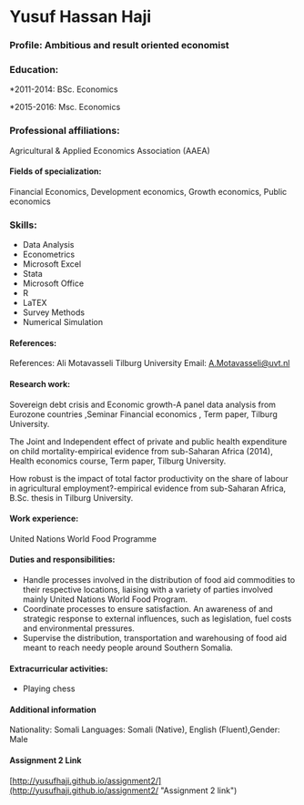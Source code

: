 
Yusuf Hassan Haji
=================

### Profile: Ambitious and result oriented economist

### Education:

*2011-2014: BSc. Economics

*2015-2016: Msc. Economics


### Professional affiliations:

Agricultural & Applied Economics Association (AAEA)

#### Fields of specialization:

Financial Economics, Development economics, Growth economics, Public economics

### Skills:
*	Data Analysis
*	Econometrics
*	Microsoft Excel
*	Stata
*	Microsoft Office
*	R
*	LaTEX
*	Survey Methods
*	Numerical Simulation



#### References:

References:
Ali Motavasseli   Tilburg University          Email: A.Motavasseli@uvt.nl

#### Research work:
Sovereign debt crisis and Economic growth-A panel data analysis from Eurozone countries ,Seminar Financial economics , Term paper, Tilburg University.

The Joint and Independent effect of private and public health expenditure on child mortality-empirical evidence from sub-Saharan Africa (2014), Health economics course, Term paper, Tilburg University.

How robust is the impact of total factor productivity on the share of labour in agricultural employment?-empirical evidence from sub-Saharan Africa, B.Sc. thesis in Tilburg University.

#### Work experience:
United Nations World Food Programme

#### Duties and responsibilities:

 *	Handle processes involved in the distribution of food aid commodities to their respective locations, liaising with a variety of parties involved mainly United Nations World Food Program.
 * Coordinate processes to ensure satisfaction. An awareness of and strategic response to external influences, such as legislation, fuel costs and environmental pressures.
 * Supervise the distribution, transportation and warehousing of food aid meant to reach needy people around Southern Somalia.

#### Extracurricular activities:
 * Playing chess

#### Additional information

Nationality: Somali        Languages: Somali (Native), English (Fluent),Gender: Male

#### Assignment 2 Link

[http://yusufhaji.github.io/assignment2/](http://yusufhaji.github.io/assignment2/ "Assignment 2 link")


